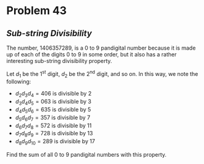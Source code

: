 # Problem 43
## _Sub-string Divisibility_



The number, $1406357289$, is a $0$ to $9$ pandigital number because it is made up of each of the digits $0$ to $9$ in some order, but it also has a rather interesting sub-string divisibility property.

Let $d_1$ be the $1$<sup>st</sup> digit, $d_2$ be the $2$<sup>nd</sup> digit, and so on. In this way, we note the following:

* $d_2d_3d_4 = 406$ is divisible by $2$
* $d_3d_4d_5 = 063$ is divisible by $3$
* $d_4d_5d_6 = 635$ is divisible by $5$
* $d_5d_6d_7 = 357$ is divisible by $7$
* $d_6d_7d_8 = 572$ is divisible by $11$
* $d_7d_8d_9 = 728$ is divisible by $13$
* $d_8d_9d_{10} = 289$ is divisible by $17$

Find the sum of all $0$ to $9$ pandigital numbers with this property.
